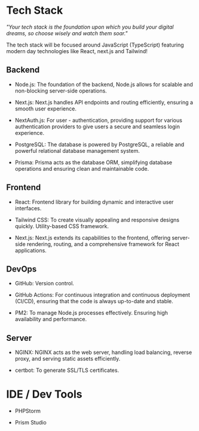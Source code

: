 # Tech Stack

*"Your tech stack is the foundation upon which you build your digital dreams, so choose wisely and watch them soar."*

The tech stack will be focused around JavaScript (TypeScript) featuring modern day technologies like React, next.js and Tailwind! 

## Backend

- Node.js: The foundation of the backend, Node.js allows for scalable and non-blocking server-side operations.

- Next.js: Next.js handles API endpoints and routing efficiently, ensuring a smooth user experience.

- NextAuth.js: For user - authentication, providing support for various authentication providers to give users a secure and seamless login experience.

- PostgreSQL: The database is powered by PostgreSQL, a reliable and powerful relational database management system.

- Prisma: Prisma acts as the database ORM, simplifying database operations and ensuring clean and maintainable code.

## Frontend

- React: Frontend library for building dynamic and interactive user interfaces.

- Tailwind CSS: To create visually appealing and responsive designs quickly. Utility-based CSS framework.

- Next.js: Next.js extends its capabilities to the frontend, offering server-side rendering, routing, and a comprehensive framework for React applications.

## DevOps

- GitHub: Version control.

- GitHub Actions: For continuous integration and continuous deployment (CI/CD), ensuring that the code is always up-to-date and stable.

- PM2: To manage Node.js processes effectively. Ensuring high availability and performance.

## Server

- NGINX: NGINX acts as the web server, handling load balancing, reverse proxy, and serving static assets efficiently.

- certbot: To generate SSL/TLS certificates.

# IDE / Dev Tools

- PHPStorm 

- Prism Studio
